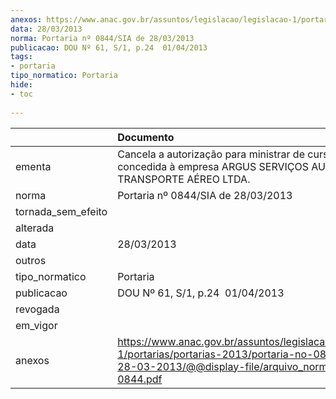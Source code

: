 ```yaml
---
anexos: https://www.anac.gov.br/assuntos/legislacao/legislacao-1/portarias/portarias-2013/portaria-no-0844-sia-de-28-03-2013/@@display-file/arquivo_norma/PA2013-0844.pdf
data: 28/03/2013
norma: Portaria nº 0844/SIA de 28/03/2013
publicacao: DOU Nº 61, S/1, p.24  01/04/2013
tags:
- portaria
tipo_normatico: Portaria
hide: 
- toc 
 
---
```


|                    | Documento                                                                                                                                                         |
|:-------------------|:------------------------------------------------------------------------------------------------------------------------------------------------------------------|
| ementa             | Cancela a autorização para ministrar de cursos AVSEC concedida à empresa ARGUS SERVIÇOS AUXILIARES DE TRANSPORTE AÉREO LTDA.                                      |
| norma              | Portaria nº 0844/SIA de 28/03/2013                                                                                                                                |
| tornada_sem_efeito |                                                                                                                                                                   |
| alterada           |                                                                                                                                                                   |
| data               | 28/03/2013                                                                                                                                                        |
| outros             |                                                                                                                                                                   |
| tipo_normatico     | Portaria                                                                                                                                                          |
| publicacao         | DOU Nº 61, S/1, p.24  01/04/2013                                                                                                                                  |
| revogada           |                                                                                                                                                                   |
| em_vigor           |                                                                                                                                                                   |
| anexos             | https://www.anac.gov.br/assuntos/legislacao/legislacao-1/portarias/portarias-2013/portaria-no-0844-sia-de-28-03-2013/@@display-file/arquivo_norma/PA2013-0844.pdf |